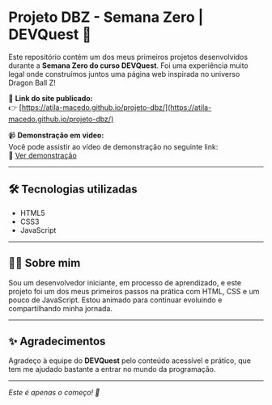 # Projeto DBZ - Semana Zero | DEVQuest 🚀

Este repositório contém um dos meus primeiros projetos desenvolvidos durante a **Semana Zero do curso DEVQuest**. Foi uma experiência muito legal onde construímos juntos uma página web inspirada no universo Dragon Ball Z!

🔗 **Link do site publicado:**  
👉 [https://atila-macedo.github.io/projeto-dbz/](https://atila-macedo.github.io/projeto-dbz/)

📹 **Demonstração em vídeo:**  
Você pode assistir ao vídeo de demonstração no seguinte link:  
🎥 [Ver demonstração](./src/video/DeploymentsAtila-Macedo_projeto-dbz-GoogleChrome2025-05-0816-32-07-ezgif.com-video-to-gif-converter.mp4)

---

## 🛠️ Tecnologias utilizadas

- HTML5  
- CSS3  
- JavaScript  

---

## 👨‍💻 Sobre mim

Sou um desenvolvedor iniciante, em processo de aprendizado, e este projeto foi um dos meus primeiros passos na prática com HTML, CSS e um pouco de JavaScript. Estou animado para continuar evoluindo e compartilhando minha jornada.

---

## ✨ Agradecimentos

Agradeço à equipe do **DEVQuest** pelo conteúdo acessível e prático, que tem me ajudado bastante a entrar no mundo da programação.

---

*Este é apenas o começo! 🚀*
